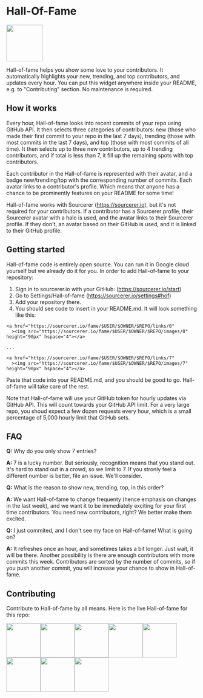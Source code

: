 # Hall-Of-Fame

<img src="https://user-images.githubusercontent.com/20287615/43668986-d98186cc-9734-11e8-9c3e-3956a512be04.png" height="96px">

Hall-of-fame helps you show some love to your contributors. It automatically highlights your new, trending, and top contributors, and updates every hour. You can put this widget anywhere inside your README, e.g. to "Contributing" section. No maintenance is required.

## How it works

Every hour, Hall-of-fame looks into recent commits of your repo using GitHub API. It then selects three categories of contributors: new (those who made their first commit to your repo in the last 7 days), trending (those with most commits in the last 7 days), and top (those with most commits of all time). It then selects up to three new contributors, up to 4 trending contributors, and if total is less than 7, it fill up the remaining spots with top contributors.

Each contributor in the Hall-of-fame is represented with their avatar, and a badge new/trending/top with the corresponding number of commits. Each avatar links to a contributor's profile. Which means that anyone has a chance to be prominently features on your README for some time!

Hall-of-fame works with Sourcerer (https://sourcerer.io), but it's not required for your contributors. If a contributor has a Sourcerer profile, their Sourcerer avatar with a halo is used, and the avatar links to their Sourcerer profile. If they don't, an avatar based on their GitHub is used, and it is linked to their GitHub profile.

## Getting started

Hall-of-fame code is entirely open source. You can run it in Google cloud yourself but we already do it for you. In order to add Hall-of-fame to your repository:

1. Sign in to sourcerer.io with your GitHub: (https://sourcerer.io/start)
2. Go to Settings/Hall-of-fame (https://sourcerer.io/settings#hof)
3. Add your repository there.
4. You should see code to insert in your README.md. It will look something like this:

```
<a href="https://sourcerer.io/fame/$USER/$OWNER/$REPO/links/0"
  ><img src="https://sourcerer.io/fame/$USER/$OWNER/$REPO/images/0" height="90px" hspace="4"></a>

...

<a href="https://sourcerer.io/fame/$USER/$OWNER/$REPO/links/7"
  ><img src="https://sourcerer.io/fame/$USER/$OWNER/$REPO/images/7" height="90px" hspace="4"></a>
```
Paste that code into your README.md, and you should be good to go. Hall-of-fame will take care of the rest.

Note that Hall-of-fame will use your GitHub token for hourly updates via GitHub API. This will count towards your GitHub API limit. For a very large repo, you shoud expect a few dozen requests every hour, which is a small percentage of 5,000 hourly limit that GitHub sets.

## FAQ

**Q:** Why do you only show 7 entries?

**A:** 7 is a lucky number. But seriously, recognition means that you stand out. It's hard to stand out in a crowd, so we limit to 7. If you stronly feel a different number is better, file an issue. We'll consider.

**Q:** What is the reason to show new, trending, top, in this order?

**A:** We want Hall-of-fame to change frequenty (hence emphasis on changes in the last week), and we want it to be immediately exciting for your first time contributors. You need new contributors, right? We better make them excited.

**Q:** I just commited, and I don't see my face on Hall-of-fame! What is going on?

**A:** It refreshes once an hour, and sometimes takes a bit longer. Just wait, it will be there. Another possibility is there are enough contributors with more commits this week. Contributors are sorted by the number of commits, so if you push another commit, you will increase your chance to show in Hall-of-fame.

## Contributing

Contribute to Hall-of-fame by all means. Here is the live Hall-of-fame for this repo:

<a href="https://sourcerer.io/fame/sergey48k/sourcerer-io/hall-of-fame/links/0"><img src="https://sourcerer.io/fame/sergey48k/sourcerer-io/hall-of-fame/images/0" height="90px" /></a><a href="https://sourcerer.io/fame/sergey48k/sourcerer-io/hall-of-fame/links/1"><img src="https://sourcerer.io/fame/sergey48k/sourcerer-io/hall-of-fame/images/1" height="90px" /></a><a href="https://sourcerer.io/fame/sergey48k/sourcerer-io/hall-of-fame/links/2"><img src="https://sourcerer.io/fame/sergey48k/sourcerer-io/hall-of-fame/images/2" height="90px" /></a><a href="https://sourcerer.io/fame/sergey48k/sourcerer-io/hall-of-fame/links/3"><img src="https://sourcerer.io/fame/sergey48k/sourcerer-io/hall-of-fame/images/3" height="90px" /></a><a href="https://sourcerer.io/fame/sergey48k/sourcerer-io/hall-of-fame/links/4"><img src="https://sourcerer.io/fame/sergey48k/sourcerer-io/hall-of-fame/images/4" height="90px" /></a><a href="https://sourcerer.io/fame/sergey48k/sourcerer-io/hall-of-fame/links/5"><img src="https://sourcerer.io/fame/sergey48k/sourcerer-io/hall-of-fame/images/5" height="90px" /></a><a href="https://sourcerer.io/fame/sergey48k/sourcerer-io/hall-of-fame/links/6"><img src="https://sourcerer.io/fame/sergey48k/sourcerer-io/hall-of-fame/images/6" height="90px" /></a><a href="https://sourcerer.io/fame/sergey48k/sourcerer-io/hall-of-fame/links/7"><img src="https://sourcerer.io/fame/sergey48k/sourcerer-io/hall-of-fame/images/7" height="90px" /></a>
